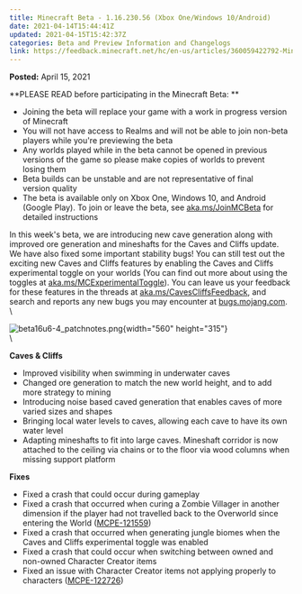```yaml
---
title: Minecraft Beta - 1.16.230.56 (Xbox One/Windows 10/Android)
date: 2021-04-14T15:44:41Z
updated: 2021-04-15T15:42:37Z
categories: Beta and Preview Information and Changelogs
link: https://feedback.minecraft.net/hc/en-us/articles/360059422792-Minecraft-Beta-1-16-230-56-Xbox-One-Windows-10-Android-
---
```


**Posted:** April 15, 2021

**PLEASE READ before participating in the Minecraft Beta: **

-   Joining the beta will replace your game with a work in progress version of Minecraft 
-   You will not have access to Realms and will not be able to join non-beta players while you\'re previewing the beta
-   Any worlds played while in the beta cannot be opened in previous versions of the game so please make copies of worlds to prevent losing them 
-   Beta builds can be unstable and are not representative of final version quality 
-   The beta is available only on Xbox One, Windows 10, and Android (Google Play). To join or leave the beta, see [aka.ms/JoinMCBeta](https://aka.ms/JoinMCBeta) for detailed instructions

In this week\'s beta, we are introducing new cave generation along with improved ore generation and mineshafts for the Caves and Cliffs update. We have also fixed some important stability bugs! You can still test out the exciting new Caves and Cliffs features by enabling the Caves and Cliffs experimental toggle on your worlds (You can find out more about using the toggles at [aka.ms/MCExperimentalToggle](https://aka.ms/MCExperimentalToggle)). You can leave us your feedback for these features in the threads at [aka.ms/CavesCliffsFeedback](https://aka.ms/CavesCliffsFeedback), and search and reports any new bugs you may encounter at [bugs.mojang.com](https://bugs.mojang.com/).\
\

![beta16u6-4_patchnotes.png](https://feedback.minecraft.net/hc/article_attachments/360092473212/beta16u6-4_patchnotes.png){width="560" height="315"}\
\

**Caves & Cliffs**

-   Improved visibility when swimming in underwater caves
-   Changed ore generation to match the new world height, and to add more strategy to mining
-   Introducing noise based caved generation that enables caves of more varied sizes and shapes
-   Bringing local water levels to caves, allowing each cave to have its own water level
-   Adapting mineshafts to fit into large caves. Mineshaft corridor is now attached to the ceiling via chains or to the floor via wood columns when missing support platform

**Fixes**

-   Fixed a crash that could occur during gameplay
-   Fixed a crash that occurred when curing a Zombie Villager in another dimension if the player had not travelled back to the Overworld since entering the World ([MCPE-121559](https://bugs.mojang.com/browse/MCPE-121559))
-   Fixed a crash that occurred when generating jungle biomes when the Caves and Cliffs experimental toggle was enabled
-   Fixed a crash that could occur when switching between owned and non-owned Character Creator items
-   Fixed an issue with Character Creator items not applying properly to characters ([MCPE-122726](https://bugs.mojang.com/browse/MCPE-122726))

